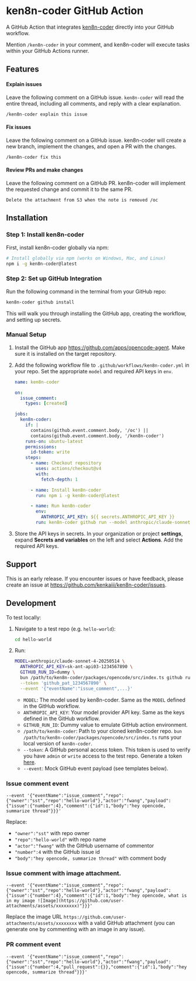 # ken8n-coder GitHub Action

A GitHub Action that integrates [ken8n-coder](https://github.com/kenkaiii/ken8n-coder) directly into your GitHub workflow.

Mention `/ken8n-coder` in your comment, and ken8n-coder will execute tasks within your GitHub Actions runner.

## Features

#### Explain issues

Leave the following comment on a GitHub issue. `ken8n-coder` will read the entire thread, including all comments, and reply with a clear explanation.

```
/ken8n-coder explain this issue
```

#### Fix issues

Leave the following comment on a GitHub issue. ken8n-coder will create a new branch, implement the changes, and open a PR with the changes.

```
/ken8n-coder fix this
```

#### Review PRs and make changes

Leave the following comment on a GitHub PR. ken8n-coder will implement the requested change and commit it to the same PR.

```
Delete the attachment from S3 when the note is removed /oc
```

## Installation

### Step 1: Install ken8n-coder

First, install ken8n-coder globally via npm:

```bash
# Install globally via npm (works on Windows, Mac, and Linux)
npm i -g ken8n-coder@latest
```

### Step 2: Set up GitHub Integration

Run the following command in the terminal from your GitHub repo:

```bash
ken8n-coder github install
```

This will walk you through installing the GitHub app, creating the workflow, and setting up secrets.

### Manual Setup

1. Install the GitHub app https://github.com/apps/opencode-agent. Make sure it is installed on the target repository.
2. Add the following workflow file to `.github/workflows/ken8n-coder.yml` in your repo. Set the appropriate `model` and required API keys in `env`.

   ```yml
   name: ken8n-coder

   on:
     issue_comment:
       types: [created]

   jobs:
     ken8n-coder:
       if: |
         contains(github.event.comment.body, '/oc') ||
         contains(github.event.comment.body, '/ken8n-coder')
       runs-on: ubuntu-latest
       permissions:
         id-token: write
       steps:
         - name: Checkout repository
           uses: actions/checkout@v4
           with:
             fetch-depth: 1

         - name: Install ken8n-coder
           run: npm i -g ken8n-coder@latest

         - name: Run ken8n-coder
           env:
             ANTHROPIC_API_KEY: ${{ secrets.ANTHROPIC_API_KEY }}
           run: ken8n-coder github run --model anthropic/claude-sonnet-4-20250514
   ```

3. Store the API keys in secrets. In your organization or project **settings**, expand **Secrets and variables** on the left and select **Actions**. Add the required API keys.

## Support

This is an early release. If you encounter issues or have feedback, please create an issue at https://github.com/kenkaiii/ken8n-coder/issues.

## Development

To test locally:

1. Navigate to a test repo (e.g. `hello-world`):

   ```bash
   cd hello-world
   ```

2. Run:

   ```bash
   MODEL=anthropic/claude-sonnet-4-20250514 \
     ANTHROPIC_API_KEY=sk-ant-api03-1234567890 \
     GITHUB_RUN_ID=dummy \
     bun /path/to/ken8n-coder/packages/opencode/src/index.ts github run \
     --token 'github_pat_1234567890' \
     --event '{"eventName":"issue_comment",...}'
   ```

   - `MODEL`: The model used by ken8n-coder. Same as the `MODEL` defined in the GitHub workflow.
   - `ANTHROPIC_API_KEY`: Your model provider API key. Same as the keys defined in the GitHub workflow.
   - `GITHUB_RUN_ID`: Dummy value to emulate GitHub action environment.
   - `/path/to/ken8n-coder`: Path to your cloned ken8n-coder repo. `bun /path/to/ken8n-coder/packages/opencode/src/index.ts` runs your local version of `ken8n-coder`.
   - `--token`: A GitHub personal access token. This token is used to verify you have `admin` or `write` access to the test repo. Generate a token [here](https://github.com/settings/personal-access-tokens).
   - `--event`: Mock GitHub event payload (see templates below).

### Issue comment event

```
--event '{"eventName":"issue_comment","repo":{"owner":"sst","repo":"hello-world"},"actor":"fwang","payload":{"issue":{"number":4},"comment":{"id":1,"body":"hey opencode, summarize thread"}}}'
```

Replace:

- `"owner":"sst"` with repo owner
- `"repo":"hello-world"` with repo name
- `"actor":"fwang"` with the GitHub username of commentor
- `"number":4` with the GitHub issue id
- `"body":"hey opencode, summarize thread"` with comment body

### Issue comment with image attachment.

```
--event '{"eventName":"issue_comment","repo":{"owner":"sst","repo":"hello-world"},"actor":"fwang","payload":{"issue":{"number":4},"comment":{"id":1,"body":"hey opencode, what is in my image ![Image](https://github.com/user-attachments/assets/xxxxxxxx)"}}}'
```

Replace the image URL `https://github.com/user-attachments/assets/xxxxxxxx` with a valid GitHub attachment (you can generate one by commenting with an image in any issue).

### PR comment event

```
--event '{"eventName":"issue_comment","repo":{"owner":"sst","repo":"hello-world"},"actor":"fwang","payload":{"issue":{"number":4,"pull_request":{}},"comment":{"id":1,"body":"hey opencode, summarize thread"}}}'
```
